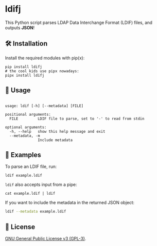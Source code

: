 # ldifj

This Python script parses LDAP Data Interchange Format (LDIF) files,
and outputs **JSON**!

## 🛠 Installation

Install the required modules with pip(x):

```shell
pip install ldifj
# the cool kids use pipx nowadays:
pipx install ldifj
```

## 🚀 Usage

```console

usage: ldif [-h] [--metadata] [FILE]

positional arguments:
  FILE         LDIF file to parse, set to '-' to read from stdin

optional arguments:
  -h, --help   show this help message and exit
  --metadata, -m
               Include metadata
```

## 📝 Examples

To parse an LDIF file, run:

```shell
ldif example.ldif
```

`ldif` also accepts input from a pipe:

```shell
cat example.ldif | ldif
```

If you want to include the metadata in the returned JSON object:

```bash
ldif --metadata example.ldif
```

## 📜 License

[GNU General Public License v3 (GPL-3)](./LICENSE).
